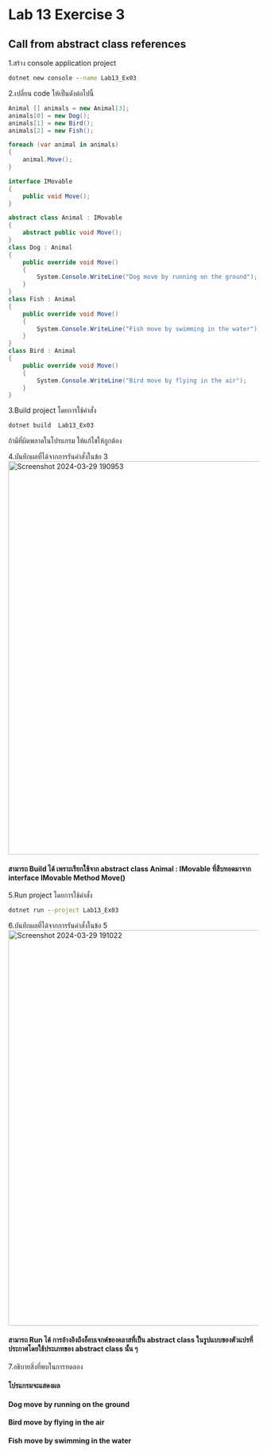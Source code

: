 # Lab 13 Exercise 3

## Call from abstract class references

1.สร้าง console application project

```cmd
dotnet new console --name Lab13_Ex03
```

2.เปลี่ยน code ให้เป็นดังต่อไปนี้

```cs
Animal [] animals = new Animal[3];
animals[0] = new Dog();
animals[1] = new Bird();
animals[2] = new Fish();

foreach (var animal in animals)
{
    animal.Move();
}

interface IMovable
{
    public void Move();
}

abstract class Animal : IMovable
{
    abstract public void Move();
}
class Dog : Animal
{
    public override void Move()
    {
        System.Console.WriteLine("Dog move by running on the ground");
    }
}
class Fish : Animal
{
    public override void Move()
    {
        System.Console.WriteLine("Fish move by swimming in the water");
    }
}
class Bird : Animal
{
    public override void Move()
    {
        System.Console.WriteLine("Bird move by flying in the air");
    }
}

```

3.Build project โดยการใช้คำสั่ง

```cmd
dotnet build  Lab13_Ex03
```

ถ้ามีที่ผิดพลาดในโปรแกรม ให้แก้ไขให้ถูกต้อง

4.บันทึกผลที่ได้จากการรันคำสั่งในข้อ 3
<img width="792" alt="Screenshot 2024-03-29 190953" src="https://github.com/SuphawadiP/03376836-OOP-2566-Lab-13/assets/144196049/86d024b1-b01e-4b98-9d96-53677803c8ca">

#### สามารถ Build ได้ เพราะเรียกใช้จาก abstract class Animal : IMovable ที่สืบทอดมาจาก interface IMovable Method Move()
5.Run project โดยการใช้คำสั่ง

```cmd
dotnet run --project Lab13_Ex03
```

6.บันทึกผลที่ได้จากการรันคำสั่งในข้อ 5
<img width="796" alt="Screenshot 2024-03-29 191022" src="https://github.com/SuphawadiP/03376836-OOP-2566-Lab-13/assets/144196049/74c346a0-dbe1-431e-8ed8-06ca7414661b">

#### สามารถ Run ได้ การอ้างอิงถึงอ็อบเจกต์ของคลาสที่เป็น abstract class ในรูปแบบของตัวแปรที่ประกาศโดยใช้ประเภทของ abstract class นั้น ๆ
7.อธิบายสิ่งที่พบในการทดลอง
#### โปรแกรมจะแสดงผล
#### Dog move by running on the ground
#### Bird move by flying in the air
#### Fish move by swimming in the water
